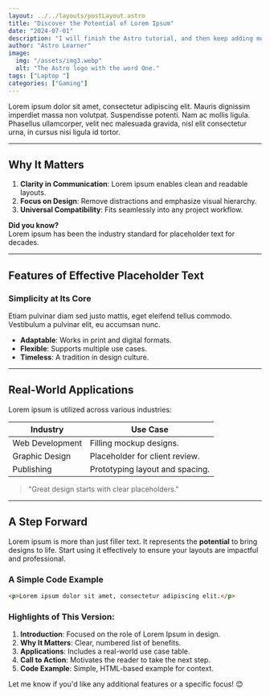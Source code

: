 ```yaml
---
layout: ../../layouts/postLayout.astro
title: "Discover the Potential of Lorem Ipsum"
date: "2024-07-01"
description: "I will finish the Astro tutorial, and then keep adding more posts. Watch this space for more to come"
author: "Astro Learner"
image:
  img: "/assets/img3.webp"
  alt: "The Astro logo with the word One."
tags: ["Laptop "]
categories: ["Gaming"]
---
```




Lorem ipsum dolor sit amet, consectetur adipiscing elit. Mauris dignissim imperdiet massa non volutpat. Suspendisse potenti. Nam ac mollis ligula. Phasellus ullamcorper, velit nec malesuada gravida, nisl elit consectetur urna, in cursus nisi ligula id tortor.

---

## Why It Matters

1. **Clarity in Communication**: Lorem ipsum enables clean and readable layouts.  
2. **Focus on Design**: Remove distractions and emphasize visual hierarchy.  
3. **Universal Compatibility**: Fits seamlessly into any project workflow.

**Did you know?**  
Lorem ipsum has been the industry standard for placeholder text for decades.

---

## Features of Effective Placeholder Text

### Simplicity at Its Core
Etiam pulvinar diam sed justo mattis, eget eleifend tellus commodo. Vestibulum a pulvinar elit, eu accumsan nunc.

- **Adaptable**: Works in print and digital formats.  
- **Flexible**: Supports multiple use cases.  
- **Timeless**: A tradition in design culture.

---

## Real-World Applications

Lorem ipsum is utilized across various industries:

| Industry          | Use Case                       |
|-------------------|--------------------------------|
| Web Development   | Filling mockup designs.       |
| Graphic Design    | Placeholder for client review.|
| Publishing        | Prototyping layout and spacing.|

> "Great design starts with clear placeholders."  

---

## A Step Forward

Lorem ipsum is more than just filler text. It represents the **potential** to bring designs to life. Start using it effectively to ensure your layouts are impactful and professional.

### A Simple Code Example
```html
<p>Lorem ipsum dolor sit amet, consectetur adipiscing elit.</p>
```


### Highlights of This Version:
1. **Introduction**: Focused on the role of Lorem Ipsum in design.  
2. **Why It Matters**: Clear, numbered list of benefits.  
3. **Applications**: Includes a real-world use case table.  
4. **Call to Action**: Motivates the reader to take the next step.  
5. **Code Example**: Simple, HTML-based example for context.

Let me know if you'd like any additional features or a specific focus! 😊
